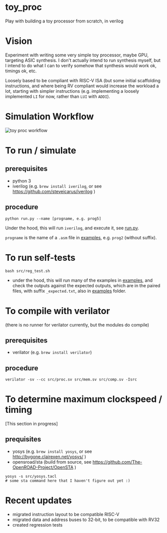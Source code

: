 # toy_proc
Play with building a toy processor from scratch, in verilog

# Vision

Experiment with writing some very simple toy processor, maybe GPU, targeting ASIC synthesis. I don't actually intend to run synthesis myself, but I intend to do what I can to verify somehow that synthesis would work ok, timings ok, etc.

Loosely based to be compliant with RISC-V ISA (but some initial scaffolding instructions, and where being RV compliant would increase the workload a lot, starting with simpler instructions (e.g. implementing a loosely implemented `LI` for now, rather than `LUI` with `ADDI`).

# Simulation Workflow

![toy proc workflow](https://raw.githubusercontent.com/hughperkins/toy_proc/main/img/toy_proc_workflow.png)

# To run / simulate

## prerequisites

- python 3
- iverilog (e.g. `brew install iverilog`, or see https://github.com/steveicarus/iverilog )

## procedure

```
python run.py --name [progname, e.g. prog5]
```

Under the hood, this will run `iverilog`, and execute it, see [run.py](https://github.com/hughperkins/toy_proc/blob/main/run.py).

`progname` is the name of a `.asm` file in [examples](examples), e.g. `prog2` (without suffix).

# To run self-tests

```
bash src/reg_test.sh
```

- under the hood, this will run many of the examples in [examples](examples), and check the outputs against the expected outputs, which are in the paired files, with suffix `_expected.txt`, also in [examples](examples) folder.

# To compile with verilator

(there is no runner for verilator currently, but the modules do compile)

## prerequisites

- verilator (e.g. `brew install verilator`)

## procedure

```
verilator -sv --cc src/proc.sv src/mem.sv src/comp.sv -Isrc
```

# To determine maximum clockspeed / timing

[This section in progress]

## prequisites

- yosys (e.g. `brew install yosys`, or see http://bygone.clairexen.net/yosys/ )
- opensroad/sta (build from source, see https://github.com/The-OpenROAD-Project/OpenSTA )

```
yosys -s src/yosys.tacl
# some sta command here that I haven't figure out yet :)
```

# Recent updates

- migrated instruction layout to be compatible RISC-V
- migrated data and address buses to 32-bit, to be compatible with RV32
- created regression tests
